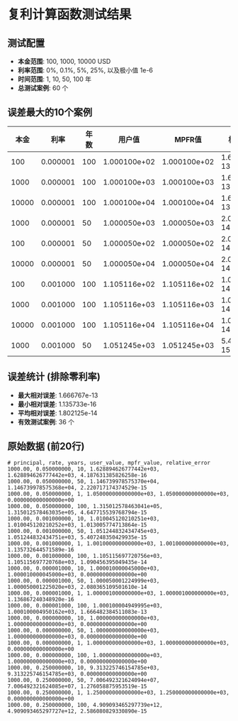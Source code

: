 # 复利计算函数测试结果

## 测试配置
- **本金范围**: 100, 1000, 10000 USD
- **利率范围**: 0%, 0.1%, 5%, 25%, 以及极小值 1e-6
- **时间范围**: 1, 10, 50, 100 年
- **总测试案例**: 60 个

## 误差最大的10个案例

| 本金 | 利率 | 年数 | 用户值 | MPFR值 | 相对误差 |
|------|------|------|--------|--------|----------|
| 100 | 0.000001 | 100 | 1.000100e+02 | 1.000100e+02 | 1.666767e-13 |
| 1000 | 0.000001 | 100 | 1.000100e+03 | 1.000100e+03 | 1.666482e-13 |
| 10000 | 0.000001 | 100 | 1.000100e+04 | 1.000100e+04 | 1.666028e-13 |
| 1000 | 0.000001 | 50 | 1.000050e+03 | 1.000050e+03 | 2.080365e-14 |
| 100 | 0.000001 | 50 | 1.000050e+02 | 1.000050e+02 | 2.060471e-14 |
| 10000 | 0.000001 | 50 | 1.000050e+04 | 1.000050e+04 | 2.055355e-14 |
| 100 | 0.001000 | 100 | 1.105116e+02 | 1.105116e+02 | 1.093028e-14 |
| 1000 | 0.001000 | 100 | 1.105116e+03 | 1.105116e+03 | 1.090456e-14 |
| 10000 | 0.001000 | 100 | 1.105116e+04 | 1.105116e+04 | 1.086341e-14 |
| 1000 | 0.001000 | 50 | 1.051245e+03 | 1.051245e+03 | 5.407248e-15 |

## 误差统计 (排除零利率)

- **最大相对误差**: 1.666767e-13
- **最小相对误差**: 1.135733e-16
- **平均相对误差**: 1.802125e-14
- **有效测试案例**: 36 个

## 原始数据 (前20行)

```
# principal, rate, years, user_value, mpfr_value, relative_error
1000.00, 0.050000000, 10, 1.628894626777442e+03, 1.628894626777442e+03, 4.187631385826258e-16
1000.00, 0.050000000, 50, 1.146739978575370e+04, 1.146739978575368e+04, 2.220717174374529e-15
1000.00, 0.050000000, 1, 1.050000000000000e+03, 1.050000000000000e+03, 0.000000000000000e+00
1000.00, 0.050000000, 100, 1.315012578463041e+05, 1.315012578463035e+05, 4.647715539768794e-15
1000.00, 0.001000000, 10, 1.010045120210251e+03, 1.010045120210252e+03, 1.013005774713864e-15
1000.00, 0.001000000, 50, 1.051244832434745e+03, 1.051244832434751e+03, 5.407248350429935e-15
1000.00, 0.001000000, 1, 1.001000000000000e+03, 1.001000000000000e+03, 1.135732644571589e-16
1000.00, 0.001000000, 100, 1.105115697720756e+03, 1.105115697720768e+03, 1.090456395049435e-14
1000.00, 0.000001000, 10, 1.000010000045000e+03, 1.000010000045000e+03, 0.000000000000000e+00
1000.00, 0.000001000, 50, 1.000050001224999e+03, 1.000050001225020e+03, 2.080365109501610e-14
1000.00, 0.000001000, 1, 1.000001000000000e+03, 1.000001000000000e+03, 1.136867240348920e-16
1000.00, 0.000001000, 100, 1.000100004949995e+03, 1.000100004950162e+03, 1.666482384511083e-13
1000.00, 0.000000000, 10, 1.000000000000000e+03, 1.000000000000000e+03, 0.000000000000000e+00
1000.00, 0.000000000, 50, 1.000000000000000e+03, 1.000000000000000e+03, 0.000000000000000e+00
1000.00, 0.000000000, 1, 1.000000000000000e+03, 1.000000000000000e+03, 0.000000000000000e+00
1000.00, 0.000000000, 100, 1.000000000000000e+03, 1.000000000000000e+03, 0.000000000000000e+00
1000.00, 0.250000000, 10, 9.313225746154785e+03, 9.313225746154785e+03, 0.000000000000000e+00
1000.00, 0.250000000, 50, 7.006492321624094e+07, 7.006492321624085e+07, 1.276058875953519e-15
1000.00, 0.250000000, 1, 1.250000000000000e+03, 1.250000000000000e+03, 0.000000000000000e+00
1000.00, 0.250000000, 100, 4.909093465297739e+12, 4.909093465297727e+12, 2.586080829330890e-15
```
